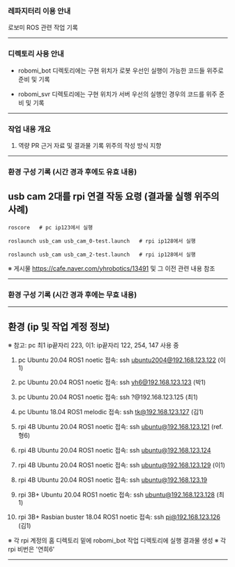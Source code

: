 ### 레파지터리 이용 안내

로보미 ROS 관련 작업 기록

---

### 디렉토리 사용 안내

* robomi_bot 디렉토리에는 구현 위치가 로봇 우선인 실행이 가능한 코드들 위주로 준비 및 기록

* robomi_svr 디렉토리에는 구현 위치가 서버 우선의 실행인 경우의 코드를 위주 준비 및 기록

---

### 작업 내용 개요

1. 역량 PR 근거 자료 및 결과물 기록 위주의 작성 방식 지향

---

### 환경 구성 기록 (시간 경과 후에도 유효 내용)

## usb cam 2대를 rpi 연결 작동 요령 (결과물 실행 위주의 사례)

```
roscore   # pc ip123에서 실행
```

```
roslaunch usb_cam usb_cam_0-test.launch   # rpi ip128에서 실행
```

```
roslaunch usb_cam usb_cam_2-test.launch   # rpi ip128에서 실행
```

※ 게시물 https://cafe.naver.com/yhrobotics/13491 및 그 이전 관련 내용 참조

---

### 환경 구성 기록 (시간 경과 후에는 무효 내용)

---

## 환경 (ip 및 작업 계정 정보)

※ 참고: pc 최1 ip끝자리 223, 이1: ip끝자리 122, 254, 147 사용 중

1. pc Ubuntu 20.04 ROS1 noetic 접속: ssh ubuntu2004@192.168.123.122 (이1)
1. pc Ubuntu 20.04 ROS1 noetic 접속: ssh yh6@192.168.123.123 (박1)
1. pc Ubuntu 20.04 ROS1 noetic 접속: ssh ?@192.168.123.125 (최1)
1. pc Ubuntu 18.04 ROS1 melodic 접속: ssh tk@192.168.123.127 (김1)

1. rpi 4B Ubuntu 20.04 ROS1 noetic 접속: ssh ubuntu@192.168.123.121 (ref. 형6)
1. rpi 4B Ubuntu 20.04 ROS1 noetic 접속: ssh ubuntu@192.168.123.124
1. rpi 4B Ubuntu 20.04 ROS1 noetic 접속: ssh ubuntu@192.168.123.129 (이1)
1. rpi 4B Ubuntu 20.04 ROS1 noetic 접속: ssh ubuntu@192.168.123.19
1. rpi 3B+ Ubuntu 20.04 ROS1 noetic 접속: ssh ubuntu@192.168.123.128 (최1)
1. rpi 3B+ Rasbian buster 18.04 ROS1 noetic 접속: ssh pi@192.168.123.126 (김1)

※  각 rpi 계정의 홈 디렉토리 밑에 robomi_bot 작업 디렉토리에 실행 결과물 생성
※  각 rpi 비번은 '연희6'

---
